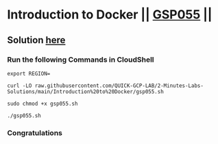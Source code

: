 # Introduction to Docker || [GSP055](https://www.cloudskillsboost.google/focuses/1029?parent=catalog) ||

## Solution [here]()

### Run the following Commands in CloudShell
```
export REGION=
```
```
curl -LO raw.githubusercontent.com/QUICK-GCP-LAB/2-Minutes-Labs-Solutions/main/Introduction%20to%20Docker/gsp055.sh

sudo chmod +x gsp055.sh

./gsp055.sh
```

### Congratulations 
